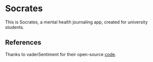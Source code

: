 # Socrates

This is Socrates, a mental health journaling app, created for university students.

## References
Thanks to vaderSentiment for their open-source [code](https://github.com/cjhutto/vaderSentiment).